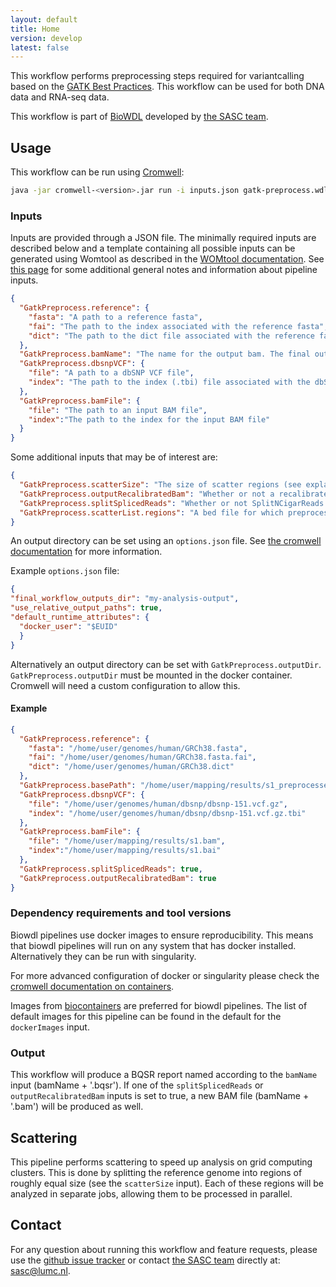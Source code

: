 ```yaml
---
layout: default
title: Home
version: develop
latest: false
---
```


This workflow performs preprocessing steps required for variantcalling based
on the
[GATK Best Practices](https://software.broadinstitute.org/gatk/best-practices/).
This workflow can be used for both DNA data and RNA-seq data.

This workflow is part of [BioWDL](https://biowdl.github.io/)
developed by [the SASC team](http://sasc.lumc.nl/).

## Usage
This workflow can be run using
[Cromwell](http://cromwell.readthedocs.io/en/stable/):
```bash
java -jar cromwell-<version>.jar run -i inputs.json gatk-preprocess.wdl
```

### Inputs
Inputs are provided through a JSON file. The minimally required inputs are
described below and a template containing all possible inputs can be generated
using Womtool as described in the
[WOMtool documentation](http://cromwell.readthedocs.io/en/stable/WOMtool/). See
[this page](/inputs.html) for some additional general notes and information
about pipeline inputs.

```json
{
  "GatkPreprocess.reference": {
    "fasta": "A path to a reference fasta",
    "fai": "The path to the index associated with the reference fasta",
    "dict": "The path to the dict file associated with the reference fasta"
  },
  "GatkPreprocess.bamName": "The name for the output bam. The final output will be <bamName>.bam or <bamName>.bqsr",
  "GatkPreprocess.dbsnpVCF": {
    "file": "A path to a dbSNP VCF file",
    "index": "The path to the index (.tbi) file associated with the dbSNP VCF"
  },
  "GatkPreprocess.bamFile": {
    "file": "The path to an input BAM file",
    "index":"The path to the index for the input BAM file"
  }
}
```

Some additional inputs that may be of interest are:
```json
{
  "GatkPreprocess.scatterSize": "The size of scatter regions (see explanation of scattering below), defaults to 10,000,000",
  "GatkPreprocess.outputRecalibratedBam": "Whether or not a recalibrated BAM file should be outputted, defaults to false",
  "GatkPreprocess.splitSplicedReads": "Whether or not SplitNCigarReads should be executed (recommended for RNA-seq data), defaults to false",
  "GatkPreprocess.scatterList.regions": "A bed file for which preprocessing will be performed"
}

```
An output directory can be set using an `options.json` file. See [the
cromwell documentation](
https://cromwell.readthedocs.io/en/stable/wf_options/Overview/) for more
information.

Example `options.json` file:
```JSON
{
"final_workflow_outputs_dir": "my-analysis-output",
"use_relative_output_paths": true,
"default_runtime_attributes": {
  "docker_user": "$EUID"
  }
}
```
Alternatively an output directory can be set with `GatkPreprocess.outputDir`.
`GatkPreprocess.outputDir` must be mounted in the docker container. Cromwell will
need a custom configuration to allow this.

#### Example
```json
{
  "GatkPreprocess.reference": {
    "fasta": "/home/user/genomes/human/GRCh38.fasta",
    "fai": "/home/user/genomes/human/GRCh38.fasta.fai",
    "dict": "/home/user/genomes/human/GRCh38.dict"
  },
  "GatkPreprocess.basePath": "/home/user/mapping/results/s1_preprocessed",
  "GatkPreprocess.dbsnpVCF": {
    "file": "/home/user/genomes/human/dbsnp/dbsnp-151.vcf.gz",
    "index": "/home/user/genomes/human/dbsnp/dbsnp-151.vcf.gz.tbi"
  },
  "GatkPreprocess.bamFile": {
    "file": "/home/user/mapping/results/s1.bam",
    "index":"/home/user/mapping/results/s1.bai"
  },
  "GatkPreprocess.splitSplicedReads": true,
  "GatkPreprocess.outputRecalibratedBam": true
}
```

### Dependency requirements and tool versions
Biowdl pipelines use docker images to ensure  reproducibility. This
means that biowdl pipelines will run on any system that has docker
installed. Alternatively they can be run with singularity.

For more advanced configuration of docker or singularity please check
the [cromwell documentation on containers](
https://cromwell.readthedocs.io/en/stable/tutorials/Containers/).

Images from [biocontainers](https://biocontainers.pro) are preferred for
biowdl pipelines. The list of default images for this pipeline can be
found in the default for the `dockerImages` input.

### Output
This workflow will produce a BQSR report named according to the `bamName`
input (bamName + '.bqsr'). If one of the `splitSplicedReads` or
`outputRecalibratedBam` inputs is set to true, a new BAM file (bamName +
'.bam') will be produced as well.

## Scattering
This pipeline performs scattering to speed up analysis on grid computing
clusters. This is done by splitting the reference genome into regions of
roughly equal size (see the `scatterSize` input). Each of these regions will
be analyzed in separate jobs, allowing them to be processed in parallel.

## Contact
<p>
  <!-- Obscure e-mail address for spammers -->
For any question about running this workflow and feature requests, please use
the
<a href='https://github.com/biowdl/gatk-preprocess/issues'>github issue tracker</a>
or contact
<a href='http://sasc.lumc.nl/'>the SASC team</a> directly at: <a href='&#109;&#97;&#105;&#108;&#116;&#111;&#58;&#115;&#97;&#115;&#99;&#64;&#108;&#117;&#109;&#99;&#46;&#110;&#108;'>
&#115;&#97;&#115;&#99;&#64;&#108;&#117;&#109;&#99;&#46;&#110;&#108;</a>.
</p>
